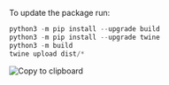 To update the package run:

```python
python3 -m pip install --upgrade build
python3 -m pip install --upgrade twine
python3 -m build
twine upload dist/*
```

![Copy to clipboard](https://packaging.python.org/en/latest/_static/copy-button.svg)

